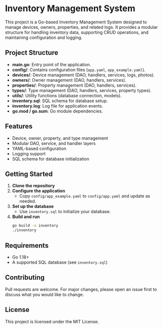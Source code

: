 # Inventory Management System

This project is a Go-based Inventory Management System designed to manage devices, owners, properties, and related logs. It provides a modular structure for handling inventory data, supporting CRUD operations, and maintaining configuration and logging.

## Project Structure

- **main.go**: Entry point of the application.
- **config/**: Contains configuration files (`app.yaml`, `app_example.yaml`).
- **devices/**: Device management (DAO, handlers, services, logs, photos).
- **owners/**: Owner management (DAO, handlers, services).
- **properties/**: Property management (DAO, handlers, services).
- **types/**: Type management (DAO, handlers, services, property types).
- **utils/**: Utility functions (database connection, models).
- **inventory.sql**: SQL schema for database setup.
- **inventory.log**: Log file for application events.
- **go.mod / go.sum**: Go module dependencies.

## Features

- Device, owner, property, and type management
- Modular DAO, service, and handler layers
- YAML-based configuration
- Logging support
- SQL schema for database initialization

## Getting Started

1. **Clone the repository**
2. **Configure the application**
   - Copy `config/app_example.yaml` to `config/app.yaml` and update as needed.
3. **Set up the database**
   - Use `inventory.sql` to initialize your database.
4. **Build and run**
   ```sh
   go build -o inventory
   ./inventory
   ```

## Requirements
- Go 1.18+
- A supported SQL database (see `inventory.sql`)

## Contributing
Pull requests are welcome. For major changes, please open an issue first to discuss what you would like to change.

## License
This project is licensed under the MIT License.
